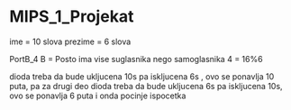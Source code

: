 # MIPS_1_Projekat

ime = 10 slova 
prezime = 6 slova

PortB_4
B = Posto ima vise suglasnika nego samoglasnika
4 = 16%6 

dioda treba da bude ukljucena 10s pa iskljucena 6s , ovo se ponavlja 10 puta,
pa za drugi deo dioda treba da bude ukljucena 6s pa iskljucena 10s, ovo se ponavlja 6 puta 
i onda pocinje ispocetka 
